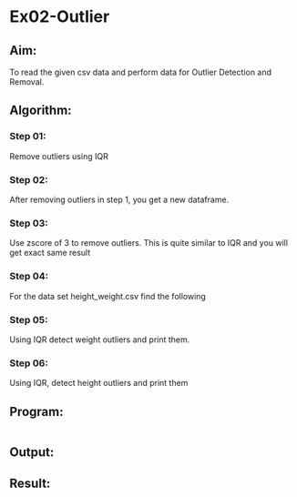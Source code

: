 # Ex02-Outlier
## Aim:
To read the given csv data and perform data for Outlier Detection and Removal.
## Algorithm:
### Step 01:
Remove outliers using IQR
### Step 02:
After removing outliers in step 1, you get a new dataframe.
### Step 03:
Use zscore of 3 to remove outliers. This is quite similar to IQR and you will get exact same result
### Step 04:
For the data set height_weight.csv find the following
### Step 05:
Using IQR detect weight outliers and print them.
### Step 06:
Using IQR, detect height outliers and print them

## Program:
```python

```

## Output:


## Result:
